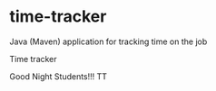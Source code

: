 # time-tracker
Java (Maven) application for tracking time on the job

Time tracker

Good Night Students!!!
TT

